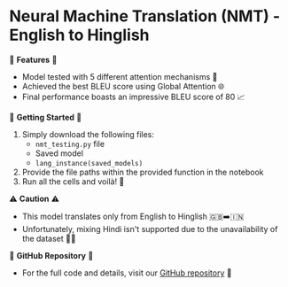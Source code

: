 # Neural Machine Translation (NMT) - English to Hinglish

🌟 **Features** 🌟
- Model tested with 5 different attention mechanisms 🤖
- Achieved the best BLEU score using Global Attention 🌐
- Final performance boasts an impressive BLEU score of 80 📈

🚀 **Getting Started** 🚀
1. Simply download the following files:
   - `nmt_testing.py` file
   - Saved model
   - `lang_instance(saved_models)`
2. Provide the file paths within the provided function in the notebook
3. Run all the cells and voilà! 🚗

⚠️ **Caution** ⚠️
- This model translates only from English to Hinglish 🇬🇧➡️🇮🇳
- Unfortunately, mixing Hindi isn't supported due to the unavailability of the dataset 🙅‍♂️

📌 **GitHub Repository** 📌
- For the full code and details, visit our [GitHub repository](https://github.com/shiv2398/Neural-Machine-Translation-English-to-Hinglish-with-5-different-Attention-) 📂

